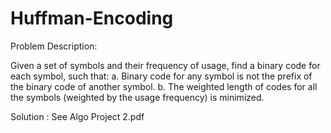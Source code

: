 # Huffman-Encoding
Problem Description:

Given a set of symbols and their frequency of usage, find a binary code for each symbol, such that:
a. Binary code for any symbol is not the prefix of the binary code of another symbol.
b. The weighted length of codes for all the symbols (weighted by the usage frequency) is minimized.

Solution :
See Algo Project 2.pdf
